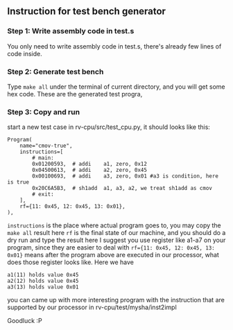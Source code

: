 ## Instruction for test bench generator

### Step 1: Write assembly code in test.s
You only need to write assembly code in test.s, there's already few lines of code inside.

### Step 2: Generate test bench
Type `make all` under the terminal of current directory, and you will get some hex code. These are the generated test progra,

### Step 3: Copy and run
start a new test case in rv-cpu/src/test_cpu.py, it should looks like this:

```
Program(
    name="cmov-true",
    instructions=[
        # main:
        0x01200593,  # addi    a1, zero, 0x12
        0x04500613,  # addi    a2, zero, 0x45
        0x00100693,  # addi    a3, zero, 0x01 #a3 is condition, here is true
        0x20C6A5B3,  # sh1add  a1, a3, a2, we treat sh1add as cmov
        # exit:
    ],
    rf={11: 0x45, 12: 0x45, 13: 0x01},
),
```
`instructions` is the place where actual program goes to, you may copy the `make all` result here
`rf` is the final state of our machine, and you should do a dry run and type the result here
I suggest you use register like a1-a7 on your program, since they are easier to deal with
`rf={11: 0x45, 12: 0x45, 13: 0x01}` means after the program above are executed in our processor, what does those register looks like. Here we have 
```
a1(11) holds value 0x45
a2(12) holds value 0x45
a3(13) holds value 0x01
```

you can came up with more interesting program with the instruction that are supported by our processor in rv-cpu/test/mysha/inst2impl 

Goodluck :P